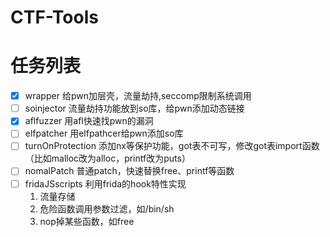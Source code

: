 # CTF-Tools
# 任务列表
+ [x] wrapper
  给pwn加层壳，流量劫持,seccomp限制系统调用
+ [ ] soinjector
  流量劫持功能放到so库，给pwn添加动态链接
+ [x] aflfuzzer
  用afl快速找pwn的漏洞
+ [ ] elfpatcher
  用elfpathcer给pwn添加so库
+ [ ] turnOnProtection
  添加nx等保护功能，got表不可写，修改got表import函数（比如malloc改为alloc，printf改为puts）
+ [ ] nomalPatch
  普通patch，快速替换free、printf等函数
+ [ ] fridaJSscripts
  利用frida的hook特性实现
  1. 流量存储
  2. 危险函数调用参数过滤，如/bin/sh
  3. nop掉某些函数，如free
